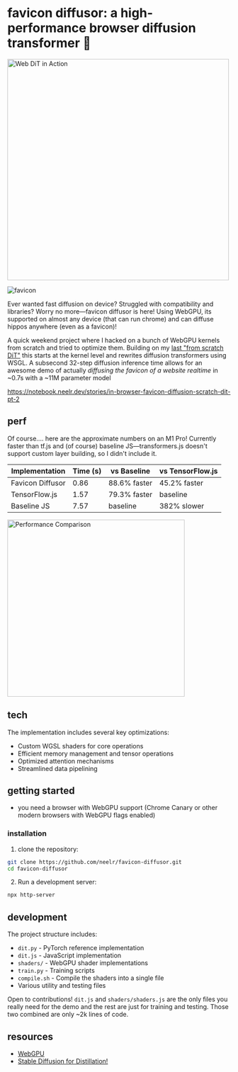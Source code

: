 # favicon diffusor: a high-performance browser diffusion transformer 🚀

<img src="https://doggo.ninja/shZ3Uh.gif" alt="Web DiT in Action" width="500px">

![favicon](https://github.com/user-attachments/assets/0def1766-0467-4f07-a978-51782417906e)

Ever wanted fast diffusion on device? Struggled with compatibility and libraries? Worry no more—favicon diffusor is here! Using WebGPU, its supported on almost any device (that can run chrome) and can diffuse hippos anywhere (even as a favicon)!

A quick weekend project where I hacked on a bunch of WebGPU kernels from scratch and tried to optimize them. Building on my [last "from scratch DiT"](github.com/neelr/scratche-dit) this starts at the kernel level and rewrites diffusion transformers using WSGL. A subsecond 32-step diffusion inference time allows for an awesome demo of actually _diffusing the favicon of a website realtime_ in ~0.7s with a ~11M parameter model

https://notebook.neelr.dev/stories/in-browser-favicon-diffusion-scratch-dit-pt-2

## perf

Of course.... here are the approximate numbers on an M1 Pro! Currently faster than tf.js and (of course) baseline JS—transformers.js doesn't support custom layer building, so I didn't include it.

| Implementation | Time (s) | vs Baseline | vs TensorFlow.js |
|----------------|-----------|-------------|------------------|
| Favicon Diffusor | 0.86 | 88.6% faster | 45.2% faster |
| TensorFlow.js | 1.57 | 79.3% faster | baseline |
| Baseline JS | 7.57 | baseline | 382% slower |

<img src="https://doggo.ninja/clucbV.png" alt="Performance Comparison" width="400px">

## tech

The implementation includes several key optimizations:
- Custom WGSL shaders for core operations
- Efficient memory management and tensor operations
- Optimized attention mechanisms
- Streamlined data pipelining

## getting started
- you need a browser with WebGPU support (Chrome Canary or other modern browsers with WebGPU flags enabled)

### installation
1. clone the repository:
```bash
git clone https://github.com/neelr/favicon-diffusor.git
cd favicon-diffusor
```

2. Run a development server:
```bash
npx http-server
```

## development

The project structure includes:
- `dit.py` - PyTorch reference implementation
- `dit.js` - JavaScript implementation
- `shaders/` - WebGPU shader implementations
- `train.py` - Training scripts
- `compile.sh` - Compile the shaders into a single file
- Various utility and testing files

Open to contributions! `dit.js` and `shaders/shaders.js` are the only files you really need for the demo and the rest are just for training and testing. Those two combined are only ~2k lines of code.

## resources

- [WebGPU](https://webgpu.org/)
- [Stable Diffusion for Distillation!](https://github.com/CompVis/stable-diffusion)
